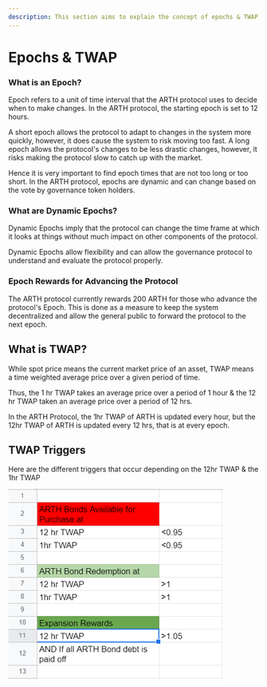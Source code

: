 ```yaml
---
description: This section aims to explain the concept of epochs & TWAP
---
```


# Epochs & TWAP

### What is an Epoch?

Epoch refers to a unit of time interval that the ARTH protocol uses to decide when to make changes. In the ARTH protocol, the starting epoch is set to 12 hours.

A short epoch allows the protocol to adapt to changes in the system more quickly, however, it does cause the system to risk moving too fast. A long epoch allows the protocol's changes to be less drastic changes, however, it risks making the protocol slow to catch up with the market.

Hence it is very important to find epoch times that are not too long or too short. In the ARTH protocol, epochs are dynamic and can change based on the vote by governance token holders.

### What are Dynamic Epochs?

Dynamic Epochs imply that the protocol can change the time frame at which it looks at things without much impact on other components of the protocol.

Dynamic Epochs allow flexibility and can allow the governance protocol to understand and evaluate the protocol properly.

### Epoch Rewards for Advancing the Protocol

The ARTH protocol currently rewards 200 ARTH for those who advance the protocol's Epoch. This is done as a measure to keep the system decentralized and allow the general public to forward the protocol to the next epoch.

## What is TWAP? 

While spot price means the current market price of an asset, TWAP means a time weighted average price over a given period of time.   
  
Thus, the 1 hr TWAP takes an average price over a period of 1 hour & the 12 hr TWAP taken an average price over a period of 12 hrs. 

In the ARTH Protocol, the 1hr TWAP of ARTH is updated every hour, but the 12hr TWAP of ARTH is updated every 12 hrs, that is at every epoch.  

## TWAP Triggers 

Here are the different triggers that occur depending on the 12hr TWAP & the 1hr TWAP 

![](../.gitbook/assets/twap-triggers-arth.png)

  
  




